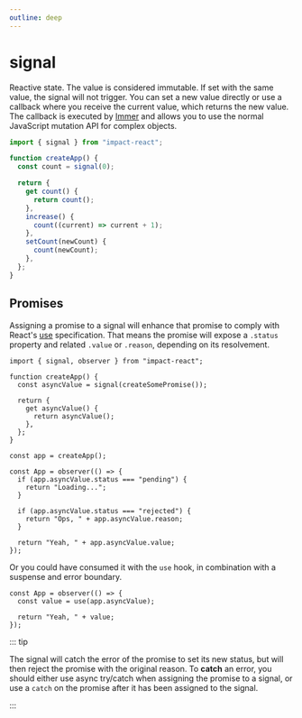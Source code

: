 ```yaml
---
outline: deep
---
```


# signal

Reactive state. The value is considered immutable. If set with the same value, the signal will not trigger. You can set a new value directly or use a callback where you receive the current value, which returns the new value. The callback is executed by [Immer](https://immerjs.github.io/immer/) and allows you to use the normal JavaScript mutation API for complex objects.

```ts
import { signal } from "impact-react";

function createApp() {
  const count = signal(0);

  return {
    get count() {
      return count();
    },
    increase() {
      count((current) => current + 1);
    },
    setCount(newCount) {
      count(newCount);
    },
  };
}
```

## Promises

Assigning a promise to a signal will enhance that promise to comply with React's [use](https://react.dev/reference/react/use) specification. That means the promise will expose a `.status` property and related `.value` or `.reason`, depending on its resolvement.

```tsx
import { signal, observer } from "impact-react";

function createApp() {
  const asyncValue = signal(createSomePromise());

  return {
    get asyncValue() {
      return asyncValue();
    },
  };
}

const app = createApp();

const App = observer(() => {
  if (app.asyncValue.status === "pending") {
    return "Loading...";
  }

  if (app.asyncValue.status === "rejected") {
    return "Ops, " + app.asyncValue.reason;
  }

  return "Yeah, " + app.asyncValue.value;
});
```

Or you could have consumed it with the `use` hook, in combination with a suspense and error boundary.

```tsx
const App = observer(() => {
  const value = use(app.asyncValue);

  return "Yeah, " + value;
});
```

::: tip

The signal will catch the error of the promise to set its new status, but will then reject the promise with the original reason. To **catch** an error, you should either use async try/catch when assigning the promise to a signal, or use a `catch` on the promise after it has been assigned to the signal.

:::
